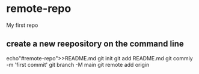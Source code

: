 # remote-repo
My first repo
## create a new reepository on the command line
echo"#remote-repo">>README.md
git init
git add README.md
git commiy -m 'first commit'
git branch -M main
git remote add origin 
